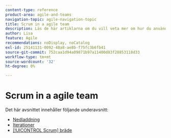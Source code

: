 ```yaml
---
content-type: reference
product-area: agile-and-teams
navigation-topic: agile-navigation-topic
title: Scrum in a agile team
description: Läs de här artiklarna om du vill veta mer om hur du använder Scrum i ett smidigt team.
author: Lisa
feature: Agile
recommendations: noDisplay, noCatalog
exl-id: 25141131-0092-48a8-ae8b-f75fc3b6fb41
source-git-commit: 752caa1d94a09871b97a11400d83f28853118d33
workflow-type: tm+mt
source-wordcount: '32'
ht-degree: 0%

---
```


# Scrum in a agile team

Det här avsnittet innehåller följande underavsnitt:

* [Nedladdning](../../agile/use-scrum-in-an-agile-team/burndown/burndown.md)
* [Iterationer](../../agile/use-scrum-in-an-agile-team/iterations/iterations.md)
* [[!UICONTROL Scrum] bräde](../../agile/use-scrum-in-an-agile-team/scrum-board/scrum-board.md)
